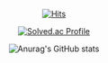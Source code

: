 <div align=center>
  
[![Hits](https://hits.seeyoufarm.com/api/count/incr/badge.svg?url=https%3A%2F%2Fgithub.com%2Fhhiyeon%2Fhit-counter&count_bg=%23FFA300&title_bg=%23555555&icon=github.svg&icon_color=%23E7E7E7&title=hits&edge_flat=false)](https://hits.seeyoufarm.com)

[![Solved.ac Profile](http://mazassumnida.wtf/api/v2/generate_badge?boj=wiha0424)](https://solved.ac/wiha0424/)

 
![Anurag's GitHub stats](https://github-readme-stats.vercel.app/api?username=hhiyeon&show_icons=true&theme=radical&show_icons=true&hide=stars&include_all_commits=true&count_private=true&line_height=32)
 
</div>







